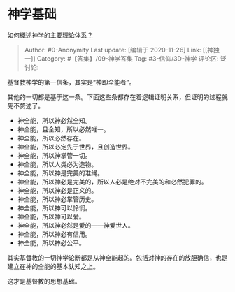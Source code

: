 # 神学基础
[如何概述神学的主要理论体系？](https://www.zhihu.com/question/22824645/answer/1593464642)

> Author: #0-Anonymity
> Last update: [编辑于 2020-11-26]
> Link: [[神独一]]
> Category: #【答集】/09-神学答集
> Tag: #3-信仰/3D-神学
> 评论区:
> 泛讨论:

基督教神学的第一信条，其实是“神即全能者”。

其他的一切都是基于这一条。下面这些条都存在着逻辑证明关系，但证明的过程就先不赘述了。

-   神全能，所以神必然全知。
-   神全能，且全知，所以必然唯一。
-   神全能，所以必然存在。
-   神全能，所以必定先于世界，且创造世界。
-   神全能，所以神掌管一切。
-   神全能，所以人类必为造物。
-   神全能，所以神是完美的准绳。
-   神全能，所以神必是完美的，所以人必是绝对不完美的和必然犯罪的。
-   神全能，所以神必是正义的。
-   神全能，所以神必掌管历史。
-   神全能，所以神可以怜悯。
-   神全能，所以神可以爱。
-   神全能，所以神必然是爱的——神爱世人。
-   神全能，所以神必有信用。
-   神全能，所以神必公平。

其实基督教的一切神学论断都是从神全能起的。包括对神的存在的放胆确信，也是建立在神的全能的基本认知之上。

这才是基督教的思想基础。
